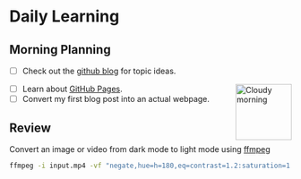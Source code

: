 # Daily Learning
## Morning Planning
- [ ] Check out the [github blog](https://github.blog/) for topic ideas.
<img alt="Cloudy morning" src="https://octodex.github.com/images/cloud.jpg" width="100" align="right">

- [ ] Learn about [GitHub Pages](https://skills.github.com/#first-day-on-github).
- [ ] Convert my first blog post into an actual webpage.
## Review
Convert an image or video from dark mode to light mode using [ffmpeg](https://www.ffmpeg.org)

```bash
ffmpeg -i input.mp4 -vf "negate,hue=h=180,eq=contrast=1.2:saturation=1.1" output.mp4
```
